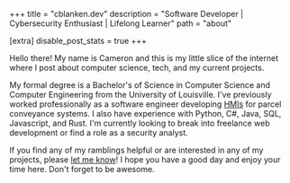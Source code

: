 +++
title = "cblanken.dev"
description = "Software Developer | Cybersecurity Enthusiast | Lifelong Learner"
path = "about"

[extra]
disable_post_stats = true
+++

Hello there! My name is Cameron and this is my little slice of the internet
where I post about computer science, tech, and my current projects.

My formal degree is a Bachelor's of Science in Computer Science and Computer
Engineering from the University of Louisville. I've previously worked
professionally as a software engineer developing
[HMIs](https://realpars.com/what-is-hmi/) for parcel conveyance systems. I also
have experience with Python, C#, Java, SQL, Javascript, and Rust. I'm currently
looking to break into freelance web development or find a role as a security
analyst.

If you find any of my ramblings helpful or are interested in any of my
projects, please
[let&nbsp;me&nbsp;know](mailto://cameron.blankenbuehler@gmail.com)! I hope you
have a good day and enjoy your time here. Don't forget to be awesome.
